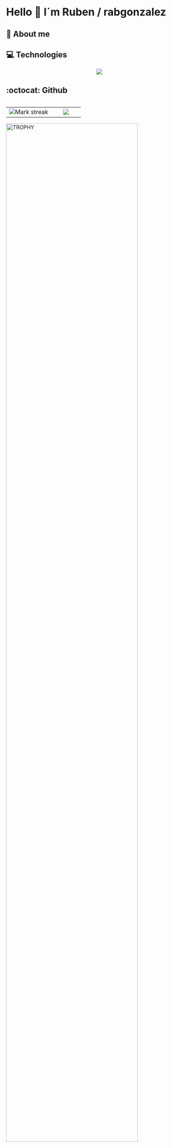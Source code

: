 <h1 align:"center">Hello 👋 I´m Ruben / rabgonzalez</h1> 

## 🤵 About me

## 💻 Technologies
<p align="center">
  <a href="https://skillicons.dev">
    <img src="https://skillicons.dev/icons?i=git,bash,bootstrap,css,github,html,js,laravel,mongodb&perline=5" />
  </a>
</p>
<!-- <img src="https://img.shields.io/badge/Java-ED8B00?style=for-the-badge&logo=openjdk&logoColor=white"> -->

## :octocat: Github
<p align="center">
  <!--- stats (start) -->
<table align="left">
<tr border="none">
<td width="60%" align="center">

<!--  <img  align="center"  src="https://github-readme-stats.vercel.app/api?username=unsimpledev&theme=dark&show_icons=true&count_private=true" />
  <br></br> -->
  <img  title="🔥 Get streak stats for your profile at git.io/streak-stats" alt="Mark streak" src="https://github-readme-streak-stats.herokuapp.com/?user=rabgonzalez&theme=dark&hide_border=false" /> 
</td>

<td width="40%" align="center">

  <img  align="center"  src="https://github-readme-stats.anuraghazra1.vercel.app/api/top-langs/?username=rabgonzalez&theme=dark&hide_border=false&no-bg=true&no-frame=true&langs_count=10"/>

  </td>
</tr>
</table>
<!--- stats (end) -->

<!--- trophy (start) -->
<div align=left>
  <a href="https://github.com/ryo-ma/github-profile-trophy" title="Go to Source">
      <img align="center" width=84% src="https://github-profile-trophy.vercel.app/?username=rabgonzalez&theme=radical&row=1&column=7&margin-h=15&margin-w=5&no-bg=true" alt="TROPHY" />
    </a>
</div>
<!--- trophy (start) -->


</p> 
